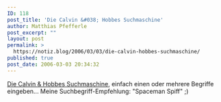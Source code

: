 ```yaml
---
ID: 118
post_title: 'Die Calvin &#038; Hobbes Suchmaschine'
author: Matthias Pfefferle
post_excerpt: ""
layout: post
permalink: >
  https://notiz.blog/2006/03/03/die-calvin-hobbes-suchmaschine/
published: true
post_date: 2006-03-03 20:34:32
---
```

<a href="http://www.transmogrifier.org/ch/comics/search.cgi">Die Calvin & Hobbes Suchmaschine</a>, einfach einen oder mehrere Begriffe eingeben...
Meine Suchbegriff-Empfehlung: "Spaceman Spiff" ;)